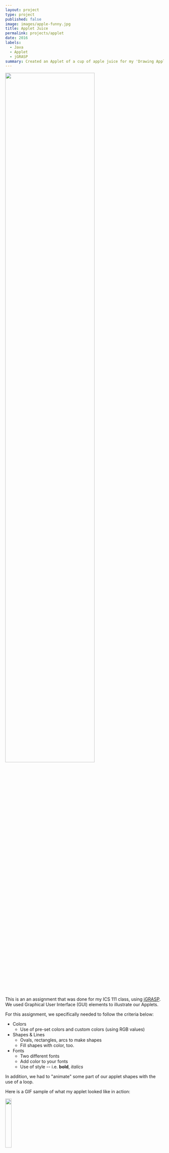 ```yaml
---
layout: project
type: project
published: false
image: images/apple-funny.jpg
title: Applet Juice
permalink: projects/applet
date: 2016
labels:
  - Java
  - Applet
  - jGRASP
summary: Created an Applet of a cup of apple juice for my 'Drawing Applet' project.
---
```


<img src="../images/applet-art.png" width="75%">

This is an an assignment that was done for my ICS 111 class, using [jGRASP](http://www.jgrasp.org/). We used Graphical User Interface (GUI) elements to illustrate our Applets.

For this assignment, we specifically needed to follow the criteria below:
  * Colors
    * Use of pre-set colors and custom colors (using RGB values)
  * Shapes & Lines
    * Ovals, rectangles, arcs to make shapes
    * Fill shapes with color, too.
  * Fonts
    * Two different fonts
    * Add color to your fonts
    * Use of style -- i.e. **bold**, *italics*

In addition, we had to "animate" some part of our applet shapes with the use of a loop.

Here is a GIF sample of what my applet looked like in action:

<img src = "../images/applejuice.gif" width="20%">

This project can be found [here](https://github.com/aprilbala/aprilbala.github.io/tree/master/projects/project-applet).

<br>
